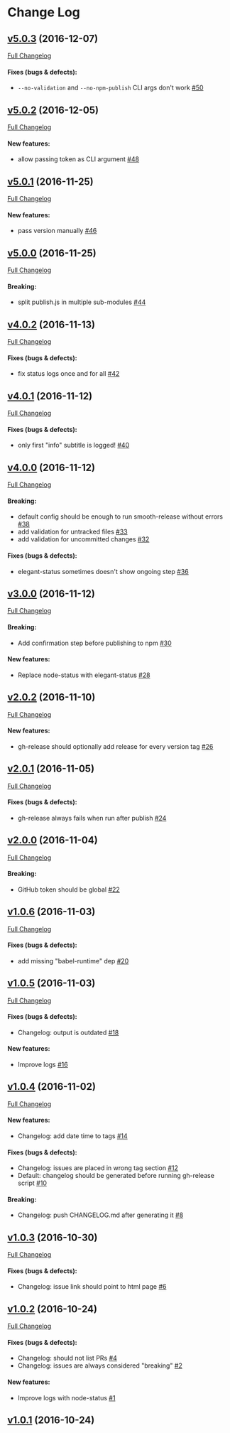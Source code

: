 #  Change Log



## [v5.0.3](https://github.com/FrancescoCioria/smooth-release/tree/v5.0.3) (2016-12-07)
[Full Changelog](https://github.com/FrancescoCioria/smooth-release/compare/v5.0.2...v5.0.3)

#### Fixes (bugs & defects):

- `--no-validation` and `--no-npm-publish` CLI args don't work [#50](https://github.com/FrancescoCioria/smooth-release/issues/50)

## [v5.0.2](https://github.com/FrancescoCioria/smooth-release/tree/v5.0.2) (2016-12-05)
[Full Changelog](https://github.com/FrancescoCioria/smooth-release/compare/v5.0.1...v5.0.2)

#### New features:

- allow passing token as CLI argument [#48](https://github.com/FrancescoCioria/smooth-release/issues/48)

## [v5.0.1](https://github.com/FrancescoCioria/smooth-release/tree/v5.0.1) (2016-11-25)
[Full Changelog](https://github.com/FrancescoCioria/smooth-release/compare/v5.0.0...v5.0.1)

#### New features:

- pass version manually [#46](https://github.com/FrancescoCioria/smooth-release/issues/46)

## [v5.0.0](https://github.com/FrancescoCioria/smooth-release/tree/v5.0.0) (2016-11-25)
[Full Changelog](https://github.com/FrancescoCioria/smooth-release/compare/v4.0.2...v5.0.0)

#### Breaking:

- split publish.js in multiple sub-modules [#44](https://github.com/FrancescoCioria/smooth-release/issues/44)

## [v4.0.2](https://github.com/FrancescoCioria/smooth-release/tree/v4.0.2) (2016-11-13)
[Full Changelog](https://github.com/FrancescoCioria/smooth-release/compare/v4.0.1...v4.0.2)

#### Fixes (bugs & defects):

- fix status logs once and for all [#42](https://github.com/FrancescoCioria/smooth-release/issues/42)

## [v4.0.1](https://github.com/FrancescoCioria/smooth-release/tree/v4.0.1) (2016-11-12)
[Full Changelog](https://github.com/FrancescoCioria/smooth-release/compare/v4.0.0...v4.0.1)

#### Fixes (bugs & defects):

- only first "info" subtitle is logged! [#40](https://github.com/FrancescoCioria/smooth-release/issues/40)

## [v4.0.0](https://github.com/FrancescoCioria/smooth-release/tree/v4.0.0) (2016-11-12)
[Full Changelog](https://github.com/FrancescoCioria/smooth-release/compare/v3.0.0...v4.0.0)

#### Breaking:

- default config should be enough to run smooth-release without errors [#38](https://github.com/FrancescoCioria/smooth-release/issues/38)
- add validation for untracked files [#33](https://github.com/FrancescoCioria/smooth-release/issues/33)
- add validation for uncommitted changes [#32](https://github.com/FrancescoCioria/smooth-release/issues/32)

#### Fixes (bugs & defects):

- elegant-status sometimes doesn't show ongoing step [#36](https://github.com/FrancescoCioria/smooth-release/issues/36)

## [v3.0.0](https://github.com/FrancescoCioria/smooth-release/tree/v3.0.0) (2016-11-12)
[Full Changelog](https://github.com/FrancescoCioria/smooth-release/compare/v2.0.2...v3.0.0)

#### Breaking:

- Add confirmation step before publishing to npm [#30](https://github.com/FrancescoCioria/smooth-release/issues/30)

#### New features:

- Replace node-status with elegant-status [#28](https://github.com/FrancescoCioria/smooth-release/issues/28)

## [v2.0.2](https://github.com/FrancescoCioria/smooth-release/tree/v2.0.2) (2016-11-10)
[Full Changelog](https://github.com/FrancescoCioria/smooth-release/compare/v2.0.1...v2.0.2)

#### New features:

- gh-release should optionally add release for every version tag [#26](https://github.com/FrancescoCioria/smooth-release/issues/26)

## [v2.0.1](https://github.com/FrancescoCioria/smooth-release/tree/v2.0.1) (2016-11-05)
[Full Changelog](https://github.com/FrancescoCioria/smooth-release/compare/v2.0.0...v2.0.1)

#### Fixes (bugs & defects):

- gh-release always fails when run after publish [#24](https://github.com/FrancescoCioria/smooth-release/issues/24)

## [v2.0.0](https://github.com/FrancescoCioria/smooth-release/tree/v2.0.0) (2016-11-04)
[Full Changelog](https://github.com/FrancescoCioria/smooth-release/compare/v1.0.6...v2.0.0)

#### Breaking:

- GitHub token should be global [#22](https://github.com/FrancescoCioria/smooth-release/issues/22)

## [v1.0.6](https://github.com/FrancescoCioria/smooth-release/tree/v1.0.6) (2016-11-03)
[Full Changelog](https://github.com/FrancescoCioria/smooth-release/compare/v1.0.5...v1.0.6)

#### Fixes (bugs & defects):

- add missing "babel-runtime" dep [#20](https://github.com/FrancescoCioria/smooth-release/issues/20)

## [v1.0.5](https://github.com/FrancescoCioria/smooth-release/tree/v1.0.5) (2016-11-03)
[Full Changelog](https://github.com/FrancescoCioria/smooth-release/compare/v1.0.4...v1.0.5)

#### Fixes (bugs & defects):

- Changelog: output is outdated [#18](https://github.com/FrancescoCioria/smooth-release/issues/18)

#### New features:

- Improve logs [#16](https://github.com/FrancescoCioria/smooth-release/issues/16)

## [v1.0.4](https://github.com/FrancescoCioria/smooth-release/tree/v1.0.4) (2016-11-02)
[Full Changelog](https://github.com/FrancescoCioria/smooth-release/compare/v1.0.3...v1.0.4)

#### New features:

- Changelog: add date time to tags [#14](https://github.com/FrancescoCioria/smooth-release/issues/14)

#### Fixes (bugs & defects):

- Changelog: issues are placed in wrong tag section [#12](https://github.com/FrancescoCioria/smooth-release/issues/12)
- Default: changelog should be generated before running gh-release script [#10](https://github.com/FrancescoCioria/smooth-release/issues/10)

#### Breaking:

- Changelog: push CHANGELOG.md after generating it [#8](https://github.com/FrancescoCioria/smooth-release/issues/8)

## [v1.0.3](https://github.com/FrancescoCioria/smooth-release/tree/v1.0.3) (2016-10-30)
[Full Changelog](https://github.com/FrancescoCioria/smooth-release/compare/v1.0.2...v1.0.3)

#### Fixes (bugs & defects):

- Changelog: issue link should point to html page [#6](https://github.com/FrancescoCioria/smooth-release/issues/6)

## [v1.0.2](https://github.com/FrancescoCioria/smooth-release/tree/v1.0.2) (2016-10-24)
[Full Changelog](https://github.com/FrancescoCioria/smooth-release/compare/v1.0.1...v1.0.2)

#### Fixes (bugs & defects):

- Changelog: should not list PRs [#4](https://github.com/FrancescoCioria/smooth-release/issues/4)
- Changelog: issues are always considered "breaking" [#2](https://github.com/FrancescoCioria/smooth-release/issues/2)

#### New features:

- Improve logs with node-status [#1](https://github.com/FrancescoCioria/smooth-release/issues/1)

## [v1.0.1](https://github.com/FrancescoCioria/smooth-release/tree/v1.0.1) (2016-10-24)
